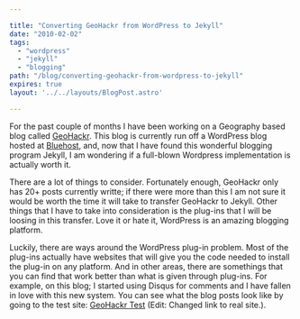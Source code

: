 ```yaml
---

title: "Converting GeoHackr from WordPress to Jekyll"
date: "2010-02-02"
tags:
  - "wordpress"
  - "jekyll"
  - "blogging"
path: "/blog/converting-geohackr-from-wordpress-to-jekyll"
expires: true
layout: '../../layouts/BlogPost.astro'

---
```


For the past couple of months I have been working on a Geography based blog called [GeoHackr](http://geohackr.com/). This blog is currently run off a WordPress blog hosted at [Bluehost](http://bluehost.com/), and, now that I have found this wonderful blogging program Jekyll, I am wondering if a full-blown Wordpress implementation is actually worth it.

There are a lot of things to consider. Fortunately enough, GeoHackr only has 20+ posts currently writte; if there were more than this I am not sure it would be worth the time it will take to transfer GeoHackr to Jekyll. Other things that I have to take into consideration is the plug-ins that I will be loosing in this transfer. Love it or hate it, WordPress is an amazing blogging platform.

Luckily, there are ways around the WordPress plug-in problem. Most of the plug-ins actually have websites that will give you the code needed to install the plug-in on any platform. And in other areas, there are somethings that you can find that work better than what is given through plug-ins. For example, on this blog; I started using Disqus for comments and I have fallen in love with this new system.
You can see what the blog posts look like by going to the test site: [GeoHackr Test](http://geohackr.com/) (Edit: Changed link to real site.).
